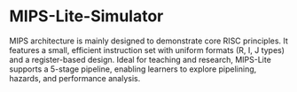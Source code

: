# MIPS-Lite-Simulator
MIPS architecture is mainly designed to demonstrate core RISC principles. It features a small, efficient instruction set with uniform formats (R, I, J types) and a register-based design. Ideal for teaching and research, MIPS-Lite supports a 5-stage pipeline, enabling learners to explore pipelining, hazards, and performance analysis.
